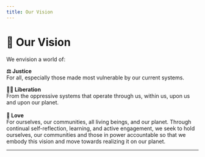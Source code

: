 ```yaml
---
title: Our Vision
---
```

# 🎯 Our Vision

We envision a world of:

**⚖️ Justice**\
For all, especially those made most vulnerable by our current systems.

**✊🏾 Liberation**\
From the oppressive systems that operate through us, within us, upon us and upon our planet.\
\
**💚 Love**\
For ourselves, our communities, all living beings, and our planet. Through continual self-reflection, learning, and active engagement, we seek to hold ourselves, our communities and those in power accountable so that we embody this vision and move towards realizing it on our planet.

- - -